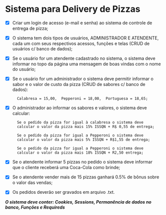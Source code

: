 # Sistema para Delivery de Pizzas

  

 - [x] Criar um login de acesso (e-mail e senha) ao sistema de controle
       de entrega de pizza;
       
 - [x] O sistema tem dois tipos de usuários, ADMINISTRADOR E ATENDENTE,
       cada um com seus respectivos acessos, funções e telas (CRUD de
       usuários c/ banco de dados);
       
 - [x] Se o usuário for um atendente cadastrado no sistema, o sistema
       deve informar no topo da página uma mensagem de boas vindas com o
       nome do usuário;
       
 - [x] Se o usuário for um administrador o sistema deve permitir
       informar o sabor e o valor de custo da pizza  (CRUD de sabores c/
       banco de dados):
       
         Calabresa = 15,00,  Pepperoni = 18,00,  Portuguesa = 18,65;
       
 - [x] O administrador ao informar os sabores e valores, o sistema
       deve calcular:
       
         Se o pedido da pizza for igual à calabresa o sistema deve
         calcular o valor da pizza mais 15% ISSQN + R$ 0,55 de entrega;
       
         Se o pedido da pizza for igual a Pepperoni o sistema deve
         calcular o valor da pizza mais 5% ISSQN + R$1,55 de entrega;
       
         Se o pedido da pizza for igual a Pepperoni o sistema deve
         calcular o valor da pizza mais 18% ISSQN + R2,50 entrega;
       
 - [x] Se o atendente informar 5 pizzas no pedido o sistema deve
       informar que o cliente receberá uma Coca-Cola como brinde;
       
 - [x] Se o atendente vender mais de 15 pizzas ganhará 0.5% de bônus
       sobre o valor das vendas;
       
 - [x] Os pedidos deverão ser gravados em arquivo .txt.

***O sistema deve conter: Cookies, Sessions, Permanência de dados no banco, Funções e Requireds***